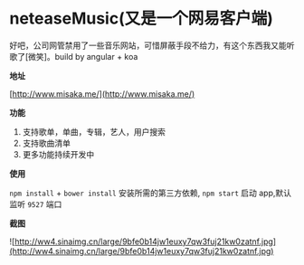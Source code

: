 # neteaseMusic(又是一个网易客户端)

好吧，公司网管禁用了一些音乐网站，可惜屏蔽手段不给力，有这个东西我又能听歌了[微笑]。build by angular + koa

**地址**

[http://www.misaka.me/](http://www.misaka.me/)

**功能**

1. 支持歌单，单曲，专辑，艺人，用户搜索
2. 支持歌曲清单
3. 更多功能持续开发中

**使用**

`npm install` + `bower install` 安装所需的第三方依赖, `npm start` 启动 app,默认监听 `9527` 端口

**截图**

![http://ww4.sinaimg.cn/large/9bfe0b14jw1euxy7qw3fuj21kw0zatnf.jpg](http://ww4.sinaimg.cn/large/9bfe0b14jw1euxy7qw3fuj21kw0zatnf.jpg)


